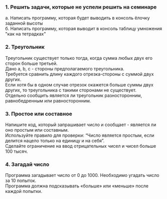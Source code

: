 ### 1. Решить задачи, которые не успели решить на семинаре
a. Написать программу, которая будет выводить в консоль ёлочку заданной высоты  
б. Написать программу, которая выводит в консоль таблицу умножения "как на тетрадках"

### 2. Треугольник 
Треугольник существует только тогда, когда сумма любых двух его сторон больше третьей.   
Дано a, b, c - стороны предполагаемого треугольника.  
Требуется сравнить длину каждого отрезка-стороны с суммой двух других.  
Если хотя бы в одном случае отрезок окажется больше суммы двух других, то треугольника с такими сторонами не существует.  
Отдельно сообщить является ли треугольник разносторонним, равнобедренным или равносторонним.  

### 3. Простое или составное
Напишите код, который запрашивает число и сообщает - является ли оно простым или составным.  
Используйте правило для проверки: “Число является простым, если делится нацело только на единицу и на себя”.  
Сделайте ограничение на ввод отрицательных чисел и чисел больше 100 тысяч.  

### 4. Загадай число
Программа загадывает число от 0 до 1000. Необходимо угадать число за 10 попыток.  
Программа должна подсказывать «больше» или «меньше» после каждой попытки.  
